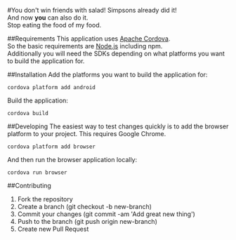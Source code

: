 #You don't win friends with salad!
Simpsons already did it!  
And now **you** can also do it.  
Stop eating the food of my food. 

##Requirements
This application uses [Apache Cordova](http://cordova.apache.org/).  
So the basic requirements are [Node.js](http://nodejs.org) including npm.  
Additionally you will need the SDKs depending on what platforms you want to build the application for.

##Installation
Add the platforms you want to build the application for:

`cordova platform add android`

Build the application:

`cordova build`

##Developing
The easiest way to test changes quickly is to add the browser platform to your project. This requires Google Chrome.

`cordova platform add browser`

And then run the browser application locally:

`cordova run browser`

##Contributing
1. Fork the repository  
2. Create a branch (git checkout -b new-branch)  
3. Commit your changes (git commit -am 'Add great new thing')  
4. Push to the branch (git push origin new-branch)  
5. Create new Pull Request  
